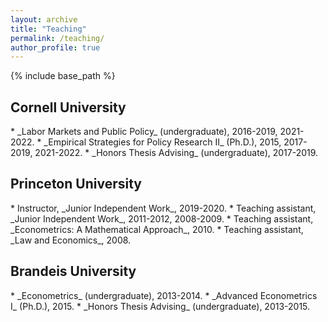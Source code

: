 ```yaml
---
layout: archive
title: "Teaching"
permalink: /teaching/
author_profile: true
---
```


{% include base_path %}

<h2>Cornell University</h2>
* _Labor Markets and Public Policy_ (undergraduate), 2016-2019, 2021-2022.
* _Empirical Strategies for Policy Research II_ (Ph.D.), 2015, 2017-2019, 2021-2022.
* _Honors Thesis Advising_ (undergraduate), 2017-2019.

<h2>Princeton University</h2>
* Instructor, _Junior Independent Work_, 2019-2020.
* Teaching assistant, _Junior Independent Work_, 2011-2012, 2008-2009.
* Teaching assistant, _Econometrics: A Mathematical Approach_, 2010.
* Teaching assistant, _Law and Economics_, 2008.

<h2>Brandeis University</h2>
* _Econometrics_ (undergraduate), 2013-2014.
* _Advanced Econometrics I_ (Ph.D.), 2015.
* _Honors Thesis Advising_ (undergraduate), 2013-2015.
